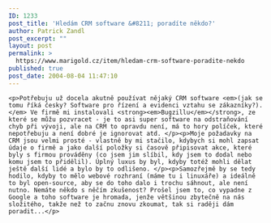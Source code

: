```yaml
---
ID: 1233
post_title: 'Hledám CRM software &#8211; poradíte někdo?'
author: Patrick Zandl
post_excerpt: ""
layout: post
permalink: >
  https://www.marigold.cz/item/hledam-crm-software-poradite-nekdo
published: true
post_date: 2004-08-04 11:47:10
---
```

	<p>Potřebuju už docela akutně používat nějaký CRM software <em>(jak se tomu říká česky? Software pro řízení a evidenci vztahu se zákazníky?).</em> Ve firmě mi instalovali <strong><em>Bugzillu</em></strong>, ze které se můžu pozvracet - je to asi super software na odstraňování chyb při vývoji, ale na CRM to opravdu není, má to hory políček, které nepotřebuju a není dobré je ignorovat atd. </p><p>Moje požadavky na CRM jsou velmi prosté - vlastně by mi stačilo, kdybych si mohl zapsat údaje o firmě a jako další položky si časově připisovat akce, které byly s firmou prováděny (co jsem jim slíbil, kdy jsem to dodal nebo komu jsem to přidělil). Úplný luxus by byl, kdyby totéž mohli dělat ještě další lidé a bylo by to odlišeno. </p><p>Samozřejmě by se tedy hodilo, kdyby to mělo webové rozhraní (máme tu i linuxáře) a ideálně to byl open-source, aby se do toho dalo i trochu sáhnout, ale není nutno. Nemáte někdo s něčím zkušenost? Prošel jsem to, co vypadne z Google a toho software je hromada, jenže většinou zbytečně na nás složitého, takže než to začnu znovu zkoumat, tak si raději dám poradit...</p>